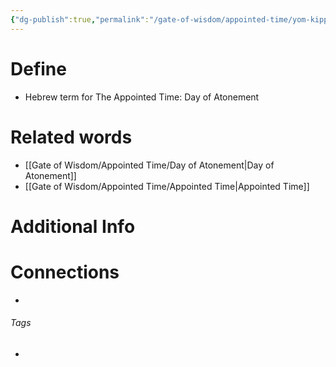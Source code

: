 ```yaml
---
{"dg-publish":true,"permalink":"/gate-of-wisdom/appointed-time/yom-kippur/","tags":["#GateWisdom"]}
---
```


# Define
- Hebrew term for The Appointed Time: Day of Atonement

# Related words
- [[Gate of Wisdom/Appointed Time/Day of Atonement\|Day of Atonement]]
- [[Gate of Wisdom/Appointed Time/Appointed Time\|Appointed Time]]

# Additional Info


# Connections


- 

###### Tags
- 